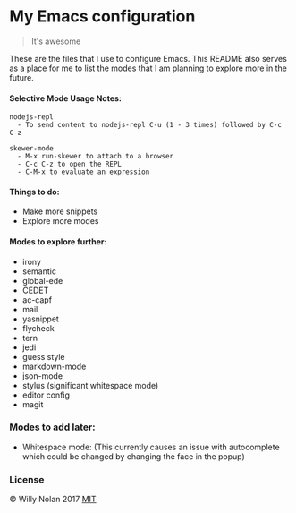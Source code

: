 # My Emacs configuration
> It's awesome

These are the files that I use to configure Emacs.  This README also serves as a place for me to list the modes that I am planning to explore more in the future.

#### Selective Mode Usage Notes:
    nodejs-repl
      - To send content to nodejs-repl C-u (1 - 3 times) followed by C-c C-z

    skewer-mode
      - M-x run-skewer to attach to a browser
      - C-c C-z to open the REPL
      - C-M-x to evaluate an expression


#### Things to do:
 - Make more snippets
 - Explore more modes

#### Modes to explore further:
- irony
- semantic
- global-ede
- CEDET
- ac-capf
- mail
- yasnippet
- flycheck
- tern
- jedi
- guess style
- markdown-mode
- json-mode
- stylus (significant whitespace mode)
- editor config
- magit


### Modes to add later:
- Whitespace mode:
    (This currently causes an issue with autocomplete which could be changed by changing the face in the popup)

### License
:copyright: Willy Nolan 2017 
[MIT](http://en.wikipedia.org/wiki/MIT_License)
